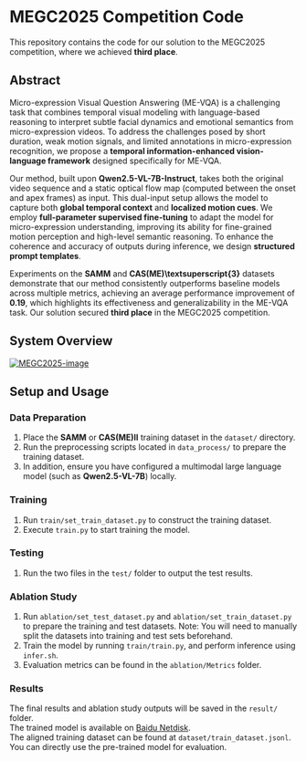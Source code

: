 # MEGC2025 Competition Code

This repository contains the code for our solution to the MEGC2025 competition, where we achieved **third place**.

## Abstract

Micro-expression Visual Question Answering (ME-VQA) is a challenging task that combines temporal visual modeling with language-based reasoning to interpret subtle facial dynamics and emotional semantics from micro-expression videos. To address the challenges posed by short duration, weak motion signals, and limited annotations in micro-expression recognition, we propose a **temporal information-enhanced vision-language framework** designed specifically for ME-VQA.

Our method, built upon **Qwen2.5-VL-7B-Instruct**, takes both the original video sequence and a static optical flow map (computed between the onset and apex frames) as input. This dual-input setup allows the model to capture both **global temporal context** and **localized motion cues**. We employ **full-parameter supervised fine-tuning** to adapt the model for micro-expression understanding, improving its ability for fine-grained motion perception and high-level semantic reasoning. To enhance the coherence and accuracy of outputs during inference, we design **structured prompt templates**.

Experiments on the **SAMM** and **CAS(ME)\textsuperscript{3}** datasets demonstrate that our method consistently outperforms baseline models across multiple metrics, achieving an average performance improvement of **0.19**, which highlights its effectiveness and generalizability in the ME-VQA task. Our solution secured **third place** in the MEGC2025 competition. 

## System Overview

[![MEGC2025-image](https://github.com/Humphrey-0125/MEGC2025/raw/main/assets/image-20250731221328492.png)](https://github.com/Humphrey-0125/MEGC2025/blob/main/image.png)

## Setup and Usage

### Data Preparation

1. Place the **SAMM** or **CAS(ME)II** training dataset in the `dataset/` directory.
2. Run the preprocessing scripts located in `data_process/` to prepare the training dataset.
3. In addition, ensure you have configured a multimodal large language model (such as **Qwen2.5-VL-7B**) locally.

### Training

1. Run `train/set_train_dataset.py` to construct the training dataset.
2. Execute `train.py` to start training the model.

### Testing

1. Run the two files in the `test/` folder to output the test results.

### Ablation Study

1. Run `ablation/set_test_dataset.py` and `ablation/set_train_dataset.py` to prepare the training and test datasets. Note: You will need to manually split the datasets into training and test sets beforehand.
2. Train the model by running `train/train.py`, and perform inference using `infer.sh`.
3. Evaluation metrics can be found in the `ablation/Metrics` folder.

### Results

The final results and ablation study outputs will be saved in the `result/` folder.  
The trained model is available on  [Baidu Netdisk](https://pan.baidu.com/s/1lTlTtkGHZLNnB2FG2a2xEQ?pwd=5z91).  
The aligned training dataset can be found at `dataset/train_dataset.jsonl`.  
You can directly use the pre-trained model for evaluation.

